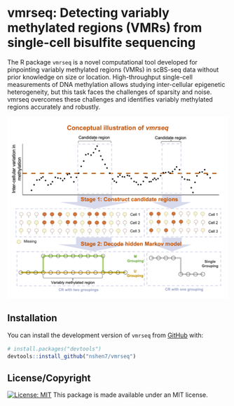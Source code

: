 # vmrseq: Detecting variably methylated regions (VMRs) from single-cell bisulfite sequencing

The R package `vmrseq` is a novel computational tool developed for pinpointing variably methylated regions (VMRs) in scBS-seq data without prior knowledge on size or location. High-throughput single-cell measurements of DNA methylation allows studying inter-cellular epigenetic heterogeneity, but this task faces the challenges of sparsity and noise. vmrseq overcomes these challenges and identifies variably methylated regions accurately and robustly. 

![](figures/method.png)


## Installation

You can install the development version of `vmrseq` from
[GitHub](https://github.com/) with:

``` r
# install.packages("devtools")
devtools::install_github("nshen7/vmrseq")
```

## License/Copyright
[![License: MIT](https://img.shields.io/badge/License-MIT-yellow.svg)](https://opensource.org/licenses/MIT) 
This package is made available under an MIT license.  
